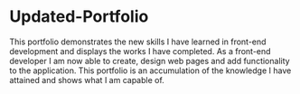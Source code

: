 # Updated-Portfolio
This portfolio demonstrates the new skills I have learned in front-end development and displays the works I have completed. As a front-end developer I am now able to create, design web pages and add functionality to the application. This portfolio is an accumulation of the knowledge I have attained and shows what I am capable of.